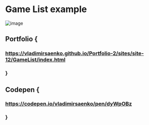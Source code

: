 # Game List example 

![image](https://github.com/user-attachments/assets/4066c1bf-3717-4fc1-ba74-c7ffa199c274)

## Portfolio {

### https://vladimirsaenko.github.io/Portfolio-2/sites/site-12/GameList/index.html

### }

## Codepen {

### https://codepen.io/vladimirsaenko/pen/dyWpOBz

### }
